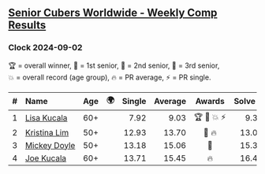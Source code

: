 <style>table {white-space: nowrap;}</style>
<link rel="stylesheet" type="text/css" href="/scw-comp/css/flags.css" />

## [Senior Cubers Worldwide - Weekly Comp Results](/scw-comp/results/)
### Clock 2024-09-02

<span style="white-space: nowrap;">🏆 = overall winner</span>, <span style="white-space: nowrap;">🥇 = 1st senior</span>, <span style="white-space: nowrap;">🥈 = 2nd senior</span>, <span style="white-space: nowrap;">🥉 = 3rd senior</span>, <span style="white-space: nowrap;">💥 = overall record (age group)</span>, <span style="white-space: nowrap;">🔥 = PR average</span>, <span style="white-space: nowrap;">⚡ = PR single</span>.

| # | Name | Age | 🌍 | Single | Average | Awards | Solve 1 | Solve 2 | Solve 3 | Solve 4 | Solve 5 | Video |
| :--: | :-- | :--: | :--: | --: | --: | :--: | --: | --: | --: | --: | --: | :-- |
| 1 | [Lisa Kucala](../../persons/lisa_kucala/clock.md) | 60+ | <i class="flag flag-US" /> | 7.92 | 9.03 | 🏆 🥇 💥 ⚡ | 9.34 | 9.13 | 7.92 | 8.61 | 9.69 | [Desktop](https://www.facebook.com/events/520382934031785/permalink/525686233501455) / [Mobile](https://m.facebook.com/events/520382934031785?view=permalink&id=525686233501455) |
| 2 | [Kristina Lim](../../persons/kristina_lim/clock.md) | 50+ | <i class="flag flag-US" /> | 12.93 | 13.70 | 🥈 🔥 | 13.06 | 14.64 | 14.26 | 12.93 | 13.79 | [Desktop](https://www.facebook.com/1045330593/videos/333477049775301) / [Mobile](https://m.facebook.com/1045330593/videos/333477049775301) |
| 3 | [Mickey Doyle](../../persons/mickey_doyle/clock.md) | 50+ | <i class="flag flag-US" /> | 13.18 | 15.06 | 🥉 | 15.36 | 13.18 | DNF | 13.88 | 15.94 | [Desktop](https://www.facebook.com/events/520382934031785/permalink/529827793087299) / [Mobile](https://m.facebook.com/events/520382934031785?view=permalink&id=529827793087299) |
| 4 | [Joe Kucala](../../persons/joe_kucala/clock.md) | 60+ | <i class="flag flag-US" /> | 13.71 | 15.45 | 🔥 | 16.42 | 13.71 | 15.48 | 14.46 | 25.06 | [Desktop](https://www.facebook.com/events/520382934031785/permalink/523729247030487) / [Mobile](https://m.facebook.com/events/520382934031785?view=permalink&id=523729247030487) |

<!-- Global site tag (gtag.js) - Google Analytics -->
<script async src="https://www.googletagmanager.com/gtag/js?id=UA-86348435-3"></script>
<script>window.dataLayer = window.dataLayer || []; function gtag() {dataLayer.push(arguments);} gtag('js', new Date()); gtag('config', 'UA-86348435-3');</script>

